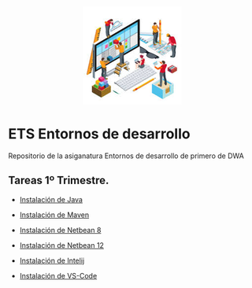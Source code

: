 <div align="justify">

 <div align="center">
  <img src="portada.jpeg">
</div>

# ETS Entornos de desarrollo


Repositorio de la asiganatura Entornos de desarrollo de primero de DWA

## Tareas 1º Trimestre. 

- [Instalación de Java]()
- [Instalación de Maven]()
- [Instalación de Netbean 8]()
- [Instalación de Netbean 12]()
- [Instalación de Intelij]()
- [Instalación de VS-Code]()

  </div>
